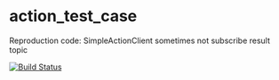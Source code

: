 # action_test_case
Reproduction code: SimpleActionClient sometimes not subscribe result topic

[![Build Status](https://travis-ci.org/k-sawa/action_test_case.svg?branch=master)](https://travis-ci.org/k-sawa/action_test_case)
